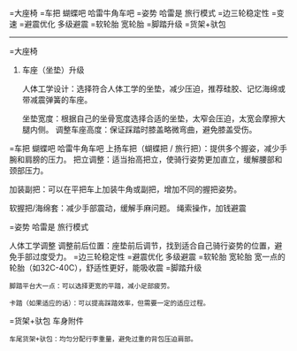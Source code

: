 


=大座椅
=车把  蝴蝶吧 哈雷牛角车吧
=姿势 哈雷是 旅行模式
=边三轮稳定性
=变速
=避震优化    多级避震
=软轮胎 宽轮胎
=脚踏升级
=货架+驮包


------------------------------------
=大座椅
1. 车座（坐垫）升级

   人体工学设计：选择符合人体工学的坐垫，减少压迫，推荐硅胶、记忆海绵或带减震弹簧的车座。

   坐垫宽度：根据自己的坐骨宽度选择合适的坐垫，太窄会压迫，太宽会摩擦大腿内侧。
   调整车座高度：保证踩踏时膝盖略微弯曲，避免膝盖受伤。
 
=车把  蝴蝶吧 哈雷牛角车吧
上扬车把（蝴蝶把 / 旅行把）：提供多个握姿，减少手腕和肩膀的压力。
把立调整：适当抬高把立，使骑行姿势更加直立，缓解腰部和颈部压力。

加装副把：可以在平把车上加装牛角或副把，增加不同的握把姿势。

软握把/海绵套：减少手部震动，缓解手麻问题。
绳索操作，加钱避震


=姿势 哈雷是 旅行模式

人体工学调整
调整前后位置：座垫前后调节，找到适合自己骑行姿势的位置，避免手部过度受力。
=边三轮稳定性
=避震优化    多级避震
=软轮胎 宽轮胎
宽一点的轮胎（如32C-40C），舒适性更好，能吸收震
=脚踏升级

    脚踏平台大一点：可以选择更宽的平踏，减小足部疲劳。

    卡踏（如果适应的话）：可以提高踩踏效率，但需要一定的适应过程。
=货架+驮包
车身附件

    车尾货架+驮包：均匀分配行李重量，避免过重的背包压迫肩部。